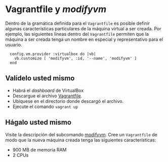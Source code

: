 # Vagrantfile y *modifyvm*

Dentro de la gramática definida para el `Vagrantfile` es posible definir algunas características particulares de la máquina virtual a ser creada. 
Por ejemplo, las siguientes líneas dentro del `Vagrantfile` permiten que la máquina a ser creada tenga un nombre en especial y representativo para el usuario.

```
  config.vm.provider :virtualbox do |vb|
    vb.customize [ 'modifyvm', :id, '--name', 'modifyvm' ]
  end
```

## Valídelo usted mismo

* Habrá el *dashboard* de VirtualBox
* Descargue el archivo [Vagrantfile](https://raw.githubusercontent.com/josanabr/vagrant/master/modifyvm/Vagrantfile).
* Ubíquese en el directorio donde descargó el archivo.
* Ejecute el comando `vagrant up`

## Hágalo usted mismo

Visite la descripción del subcomando [modifyvm](https://www.virtualbox.org/manual/ch08.html#vboxmanage-modifyvm). 
Cree un `Vagrantfile` de modo que la nueva máquina creada tenga las siguientes características:

* 900 MB de memoria RAM
* 2 CPUs

